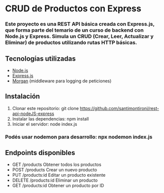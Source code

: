 # CRUD de Productos con Express

### Este proyecto es una **REST API básica** creada con **Express.js**, que forma parte del temario de un curso de backend con Node.js y Express. Simula un CRUD (Crear, Leer, Actualizar y Eliminar) de productos utilizando rutas HTTP básicas.

## Tecnologías utilizadas

- [Node.js](https://nodejs.org/)
- [Express.js](https://expressjs.com/)
- [Morgan](https://www.npmjs.com/package/morgan) (middleware para logging de peticiones)

## Instalación

1. Clonar este repositorio: git clone https://github.com/santimontironi/rest-api-nodeJS-express
2. Instalar las dependencias: npm install
3. Iniciar el servidor: node index.js
### Podés usar nodemon para desarrollo: npx nodemon index.js

## Endpoints disponibles

- GET	/products	Obtener todos los productos
- POST	/products	Crear un nuevo producto
- PUT	/products:id Editar un producto existente
- DELETE /products:id	Eliminar un producto
- GET	/products:id	Obtener un producto por ID 

